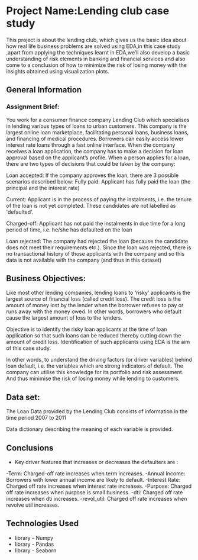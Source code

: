 # Project Name:Lending club case study
This project is about the lending club, which gives us the basic idea about how real life business problems are solved using EDA,in this case study ,apart from applying the techniques learnt in EDA,we’ll also develop a basic understanding of risk elements in banking and financial services and also come to a conclusion of how to minimize the risk of losing money with the insights obtained using visualization plots.

## General Information
### Assignment Brief:


You work for a consumer finance company Lending Club which specialises in lending various types of loans to urban customers. This company is the largest online loan marketplace, facilitating personal loans, business loans, and financing of medical procedures. Borrowers can easily access lower interest rate loans through a fast online interface. When the company receives a loan application, the company has to make a decision for loan approval based on the applicant’s profile. When a person applies for a loan, there are two types of decisions that could be taken by the company:


Loan accepted: If the company approves the loan, there are 3 possible scenarios described below:
Fully paid: Applicant has fully paid the loan (the principal and the interest rate)

Current: Applicant is in the process of paying the instalments, i.e. the tenure of the loan is not yet completed. These candidates are not labelled as 'defaulted'.

Charged-off: Applicant has not paid the instalments in due time for a long period of time, i.e. he/she has defaulted on the loan

Loan rejected: The company had rejected the loan (because the candidate does not meet their requirements etc.). Since the loan was rejected, there is no transactional history of those applicants with the company and so this data is not available with the company (and thus in this dataset)

## Business Objectives:
Like most other lending companies, lending loans to ‘risky’ applicants is the largest source of financial loss (called credit loss). The credit loss is the amount of money lost by the lender when the borrower refuses to pay or runs away with the money owed. In other words, borrowers who default cause the largest amount of loss to the lenders.

Objective is to identify the risky loan applicants at the time of loan application so that such loans can be reduced thereby cutting down the amount of credit loss. Identification of such applicants using EDA is the aim of this case study.

In other words, to understand the driving factors (or driver variables) behind loan default, i.e. the variables which are strong indicators of default. The company can utilise this knowledge for its portfolio and risk assessment. And thus minimise the risk of losing money while lending to customers.
## Data set:
The Loan Data provided by the Lending Club consists of information in the time period 2007 to 2011

Data dictionary describing the meaning of each variable is provided.

## Conclusions
- Key driver features that increases or decreases the defaulters are :

-Term: Charged-off rate increases when term increases.
-Annual Income: Borrowers with lower annual income are likely to default.
-Interest Rate: Charged off rate increases when interest rate increases.
-Purpose: Charged off rate increases when purpose is small business.
-dti: Charged off rate increases when dti increases.
-revol_util: Charged off rate increases when revolve util increases.


## Technologies Used
- library - Numpy
- library - Pandas
- library - Seaborn